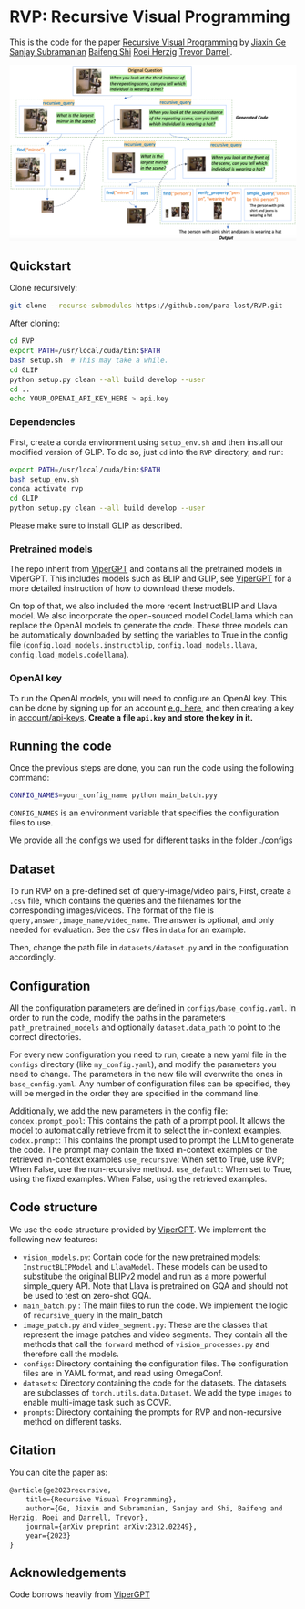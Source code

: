 # RVP: Recursive Visual Programming

This is the code for the paper [Recursive Visual Programming](https://arxiv.org/abs/2312.02249) by [Jiaxin Ge](https://jiaxin.ge/) [Sanjay Subramanian](https://people.eecs.berkeley.edu/~sanjayss/) [Baifeng Shi](https://bfshi.github.io/) [Roei Herzig](https://roeiherz.github.io/) [Trevor Darrell](https://people.eecs.berkeley.edu/~trevor/).

![teaser](teaser.jpg "Teaser")

## Quickstart
Clone recursively:
```bash
git clone --recurse-submodules https://github.com/para-lost/RVP.git
```

After cloning:
```bash
cd RVP
export PATH=/usr/local/cuda/bin:$PATH
bash setup.sh  # This may take a while. 
cd GLIP
python setup.py clean --all build develop --user
cd ..
echo YOUR_OPENAI_API_KEY_HERE > api.key
```

### Dependencies

First, create a conda environment using `setup_env.sh` and then install our modified version of GLIP. 
To do so, just `cd` into the `RVP` directory, and run:

```bash
export PATH=/usr/local/cuda/bin:$PATH
bash setup_env.sh
conda activate rvp
cd GLIP
python setup.py clean --all build develop --user
```

Please make sure to install GLIP as described.

### Pretrained models

The repo inherit from [ViperGPT](https://github.com/cvlab-columbia/viper) and contains all the pretrained models in ViperGPT. This includes models such as BLIP and GLIP, see [ViperGPT](https://github.com/cvlab-columbia/viper) for a more detailed instruction of how to download these models.

On top of that, we also included the more recent InstructBLIP and Llava model. We also incorporate the open-sourced model CodeLlama which can replace the OpenAI models to generate the code. 
These three models can be automatically downloaded by setting the variables to True in the config file (`config.load_models.instructblip`, `config.load_models.llava`, `config.load_models.codellama`).


### OpenAI key

To run the OpenAI models, you will need to configure an OpenAI key. This can be done by signing up for an account [e.g. here](https://platform.openai.com/), and then creating a key in [account/api-keys](https://platform.openai.com/account/api-keys).
**Create a file `api.key` and store the key in it.**

## Running the code

Once the previous steps are done, you can run the code using the following command:

```bash
CONFIG_NAMES=your_config_name python main_batch.pyy
```

`CONFIG_NAMES` is an environment variable that specifies the configuration files to use.

We provide all the configs we used for different tasks in the folder ./configs

## Dataset

To run RVP on a pre-defined set of query-image/video pairs, First, create a `.csv` file, which contains the queries and the filenames for the corresponding images/videos. The format of the file is
`query,answer,image_name/video_name`. The answer is optional, and only needed for evaluation. See the csv files in `data` for an example.

Then, change the path file in `datasets/dataset.py` and in the configuration accordingly.

## Configuration

All the configuration parameters are defined in `configs/base_config.yaml`. In order to run the code,
modify the paths in the parameters `path_pretrained_models` and optionally `dataset.data_path` to point to the correct directories.

For every new configuration you need to run, create a new yaml file in the `configs` directory (like `my_config.yaml`), 
and modify the parameters you need to change. The parameters in the new file will overwrite 
the ones in `base_config.yaml`. Any number of configuration files can be specified, they will be merged in the order they are specified in the command line.

Additionally, we add the new parameters in the config file:
`condex.prompt_pool`: This contains the path of a prompt pool. It allows the model to automatically retrieve from it to select the in-context examples.
`codex.prompt`: This contains the prompt used to prompt the LLM to generate the code. The prompt may contain the fixed in-context examples or the retrieved in-context examples
`use_recursive`: When set to True, use RVP; When False, use the non-recursive method.
`use_default`: When set to True, using the fixed examples. When False, using the retrieved examples.

## Code structure
We use the code structure provided by [ViperGPT](https://github.com/cvlab-columbia/viper). 
We implement the following new features:
- `vision_models.py`: Contain code for the new pretrained models: `InstructBLIPModel` and `LlavaModel`. These models can be used to substitube the original BLIPv2 model and run as a more powerful simple\_query API. Note that Llava is pretrained on GQA and should not be used to test on zero-shot GQA.
- `main_batch.py` : The main files to run the code. We implement the logic of `recursive_query` in the main_batch
- `image_patch.py` and `video_segment.py`: These are the classes that represent the image patches and video segments.
They contain all the methods that call the `forward` method of `vision_processes.py` and therefore call the models.
- `configs`: Directory containing the configuration files. The configuration files are in YAML format, and read using 
OmegaConf.
- `datasets`: Directory containing the code for the datasets. The datasets are subclasses of `torch.utils.data.Dataset`. We add the type `images` to enable multi-image task such as COVR.
- `prompts`: Directory containing the prompts for RVP and non-recursive method on different tasks.

## Citation
You can cite the paper as:

```
@article{ge2023recursive,
    title={Recursive Visual Programming},
    author={Ge, Jiaxin and Subramanian, Sanjay and Shi, Baifeng and Herzig, Roei and Darrell, Trevor},
    journal={arXiv preprint arXiv:2312.02249},
    year={2023}
}
```

## Acknowledgements
Code borrows heavily from [ViperGPT](https://github.com/cvlab-columbia/viper)
